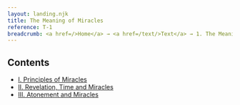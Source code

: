 ```yaml
---
layout: landing.njk
title: The Meaning of Miracles
reference: T-1
breadcrumb: <a href=/>Home</a> → <a href=/text/>Text</a> → 1. The Meaning of Miracles
---
```

## Contents

* [I. Principles of Miracles](/text/1-the-meaning-of-miracles/i-principles-of-miracles/)
* [II. Revelation, Time and Miracles](/text/1-the-meaning-of-miracles/ii-revelation-time-and-miracles/)
* [III. Atonement and Miracles](/text/1-the-meaning-of-miracles/iii-atonement-and-miracles/)

